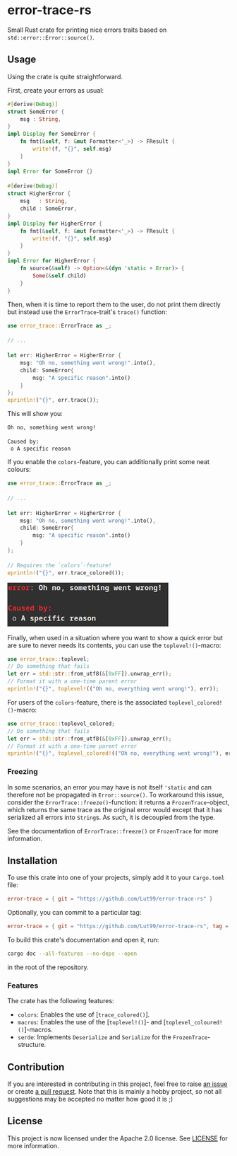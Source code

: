 # error-trace-rs
Small Rust crate for printing nice errors traits based on `std::error::Error::source()`.


## Usage
Using the crate is quite straightforward.

First, create your errors as usual:
```rust
#[derive(Debug)]
struct SomeError {
    msg : String,
}
impl Display for SomeError {
    fn fmt(&self, f: &mut Formatter<'_>) -> FResult {
        write!(f, "{}", self.msg)
    }
}
impl Error for SomeError {}

#[derive(Debug)]
struct HigherError {
    msg   : String,
    child : SomeError,
}
impl Display for HigherError {
    fn fmt(&self, f: &mut Formatter<'_>) -> FResult {
        write!(f, "{}", self.msg)
    }
}
impl Error for HigherError {
    fn source(&self) -> Option<&(dyn 'static + Error)> {
        Some(&self.child)
    }
}
```

Then, when it is time to report them to the user, do not print them directly but instead use the `ErrorTrace`-trait's `trace()` function:
```rust
use error_trace::ErrorTrace as _;

// ...

let err: HigherError = HigherError {
    msg: "Oh no, something went wrong!".into(),
    child: SomeError{
        msg: "A specific reason".into()
    }
};
eprintln!("{}", err.trace());
```
This will show you:
```text
Oh no, something went wrong!

Caused by:
 o A specific reason
```

If you enable the `colors`-feature, you can additionally print some neat colours:
```rust
use error_trace::ErrorTrace as _;

// ...

let err: HigherError = HigherError {
    msg: "Oh no, something went wrong!".into(),
    child: SomeError{
        msg: "A specific reason".into()
    }
};

// Requires the `colors`-feature!
eprintln!("{}", err.trace_colored());
```
![Showing the same error as above but with some errors](https://github.com/Lut99/error-trace-rs/raw/main/img/example_colors.png)

Finally, when used in a situation where you want to show a quick error but are sure to never needs its contents, you can use the `toplevel!()`-macro:
```rust
use error_trace::toplevel;
// Do something that fails
let err = std::str::from_utf8(&[0xFF]).unwrap_err();
// Format it with a one-time parent error
eprintln!("{}", toplevel!(("Oh no, everything went wrong!"), err));
```

For users of the `colors`-feature, there is the associated `toplevel_colored!()`-macro:
```rust
use error_trace::toplevel_colored;
// Do something that fails
let err = std::str::from_utf8(&[0xFF]).unwrap_err();
// Format it with a one-time parent error
eprintln!("{}", toplevel_colored!(("Oh no, everything went wrong!"), err));
```

### Freezing
In some scenarios, an error you may have is not itself `'static` and can therefore not be propagated in `Error::source()`. To workaround this issue, consider the `ErrorTrace::freeze()`-function: it returns a `FrozenTrace`-object, which returns the same trace as the original error would except that it has serialized all errors into `String`s. As such, it is decoupled from the type.

See the documentation of `ErrorTrace::freeze()` or `FrozenTrace` for more information.


## Installation
To use this crate into one of your projects, simply add it to your `Cargo.toml` file:
```toml
error-trace = { git = "https://github.com/Lut99/error-trace-rs" }
```
Optionally, you can commit to a particular tag:
```toml
error-trace = { git = "https://github.com/Lut99/error-trace-rs", tag = "v4.0.0" }
```

To build this crate's documentation and open it, run:
```bash
cargo doc --all-features --no-deps --open
```
in the root of the repository.

### Features
The crate has the following features:
- `colors`: Enables the use of [`trace_colored()`].
- `macros`: Enables the use of the [`toplevel!()`]- and [`toplevel_coloured!()`]-macros.
- `serde`: Implements `Deserialize` and `Serialize` for the `FrozenTrace`-structure.


## Contribution
If you are interested in contributing in this project, feel free to raise [an issue](https://github.com/Lut99/error-trace-rs/issues) or create [a pull request](https://github.com/Lut99/error-trace-rs/pulls). Note that this is mainly a hobby project, so not all suggestions may be accepted no matter how good it is ;)


## License
This project is now licensed under the Apache 2.0 license. See [LICENSE](./LICENSE) for more information.
